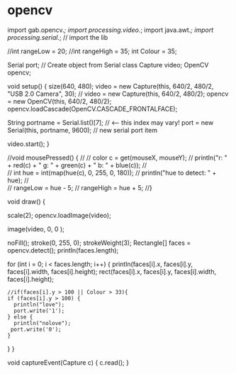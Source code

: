 
# opencv

import gab.opencv.*; 
import processing.video.*; 
import java.awt.*; 
import processing.serial.*; // import the lib 


//int rangeLow = 20;
//int rangeHigh = 35;
int Colour = 35;

Serial port;     // Create object from Serial class
Capture video;
OpenCV opencv;

void setup() {
  size(640, 480);
  video = new Capture(this, 640/2, 480/2, "USB 2.0 Camera", 30);
  //  video = new Capture(this, 640/2, 480/2);
  opencv = new OpenCV(this, 640/2, 480/2);
  opencv.loadCascade(OpenCV.CASCADE_FRONTALFACE);  

  String portname = Serial.list()[7]; // <-- this index may vary!
  port = new Serial(this, portname, 9600); // new serial port item

  video.start();
}


//void mousePressed() {
// 
//  color c = get(mouseX, mouseY);
//  println("r: " + red(c) + " g: " + green(c) + " b: " + blue(c));
//   
//  int hue = int(map(hue(c), 0, 255, 0, 180));
//  println("hue to detect: " + hue);
//  
//  rangeLow = hue - 5;
//  rangeHigh = hue + 5;
//}

void draw() {

  scale(2);
  opencv.loadImage(video);

  image(video, 0, 0 );

  noFill();
  stroke(0, 255, 0);
  strokeWeight(3);
  Rectangle[] faces = opencv.detect();
  println(faces.length);

  for (int i = 0; i < faces.length; i++) {
    println(faces[i].x, faces[i].y, faces[i].width, faces[i].height);
    rect(faces[i].x, faces[i].y, faces[i].width, faces[i].height);

    //if(faces[i].y > 100 || Colour > 33){ 
    if (faces[i].y > 100) {
      println("love");
      port.write('1');
    } else {
      println("nolove"); 
     port.write('0');
    }
  }
}

void captureEvent(Capture c) {
  c.read();
}
